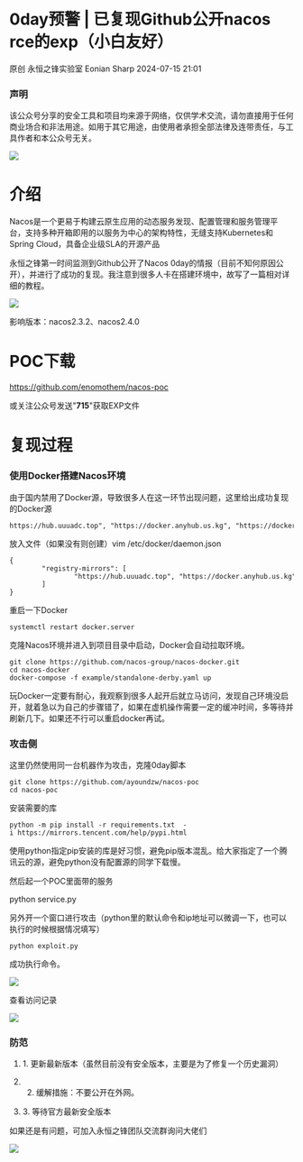 #  0day预警 | 已复现Github公开nacos rce的exp（小白友好）   
原创 永恒之锋实验室  Eonian Sharp   2024-07-15 21:01  
  
### 声明  
  
该公众号分享的安全工具和项目均来源于网络，仅供学术交流，请勿直接用于任何商业场合和非法用途。如用于其它用途，由使用者承担全部法律及连带责任，与工具作者和本公众号无关。  
  
![](https://mmbiz.qpic.cn/sz_mmbiz_jpg/hvMQKkLOqzPckGibrN9YiaPeJe7tyD8jiaLvzgtk3ictnTr0QGhLUgMic9HldfsPO0CnjAwhziadq4V2YiaMSzkQAUzjQ/640?wx_fmt=other&wxfrom=5&wx_lazy=1&wx_co=1&tp=webp "")  
# 介绍  
  
Nacos是一个更易于构建云原生应用的动态服务发现、配置管理和服务管理平台，支持多种开箱即用的以服务为中心的架构特性，无缝支持Kubernetes和Spring Cloud，具备企业级SLA的开源产品  
  
永恒之锋第一时间监测到Github公开了Nacos 0day的情报（目前不知何原因公开），并进行了成功的复现。我注意到很多人卡在搭建环境中，故写了一篇相对详细的教程。  
  
![](https://mmbiz.qpic.cn/sz_mmbiz_png/hvMQKkLOqzM0QEjxZC2ib3Jx8Z8TbzCNAGn6DJwuBnKy4tFSaicAdznatYibUgtdibbAyN0TRB22J3JzQvOvYPqa4Q/640?wx_fmt=png&from=appmsg "")  
  
影响版本：nacos2.3.2、nacos2.4.0  
# POC下载  
  
  
https://github.com/enomothem/nacos-poc  
  
或关注公众号发送"**715**"获取EXP文件  
# 复现过程  
### 使用Docker搭建Nacos环境  
  
由于国内禁用了Docker源，导致很多人在这一环节出现问题，这里给出成功复现的Docker源  
```
https://hub.uuuadc.top", "https://docker.anyhub.us.kg", "https://dockerhub.jobcher.com", "https://dockerhub.icu", "https://docker.ckyl.me", "https://docker.awsl9527.cn"

```  
  
放入文件（如果没有则创建）vim /etc/docker/daemon.json  
```
{
        "registry-mirrors": [   
                "https://hub.uuuadc.top", "https://docker.anyhub.us.kg", "https://dockerhub.jobcher.com", "https://dockerhub.icu", "https://docker.ckyl.me", "https://docker.awsl9527.cn"
        ]
}

```  
  
重启一下Docker  
```
systemctl restart docker.server
```  
  
克隆Nacos环境并进入到项目目录中启动，Docker会自动拉取环境。  
```
git clone https://github.com/nacos-group/nacos-docker.git
cd nacos-docker
docker-compose -f example/standalone-derby.yaml up
```  
  
玩Docker一定要有耐心，我观察到很多人起开后就立马访问，发现自己环境没启开，就着急以为自己的步骤错了，如果在虚机操作需要一定的缓冲时间，多等待并刷新几下。如果还不行可以重启docker再试。  
### 攻击侧  
  
这里仍然使用同一台机器作为攻击，克隆0day脚本  
```
git clone https://github.com/ayoundzw/nacos-poc
cd nacos-poc
```  
  
安装需要的库  
```
python -m pip install -r requirements.txt  -i https://mirrors.tencent.com/help/pypi.html
```  
  
使用python指定pip安装的库是好习惯，避免pip版本混乱。给大家指定了一个腾讯云的源，避免python没有配置源的同学下载慢。  
  
然后起一个POC里面带的服务  
  
python service.py   
  
另外开一个窗口进行攻击（python里的默认命令和ip地址可以微调一下，也可以执行的时候根据情况填写）  
```
python exploit.py 
```  
  
成功执行命令。  
  
![](https://mmbiz.qpic.cn/sz_mmbiz_png/hvMQKkLOqzM0QEjxZC2ib3Jx8Z8TbzCNAbCHrsDOEFpWRZWz9Kbj91Ed2XqDia7yjq4icrW4Gvd2kzcnvJPqt2hUg/640?wx_fmt=png&from=appmsg "")  
  
查看访问记录  
  
![](https://mmbiz.qpic.cn/sz_mmbiz_png/hvMQKkLOqzM0QEjxZC2ib3Jx8Z8TbzCNAOyRFh1A5AJeo2mYrItLuckQ9B7X2dXx4XnILPcwH8aNPGPibeib81z1A/640?wx_fmt=png&from=appmsg "")  
### 防范  
1. 1. 更新最新版本（虽然目前没有安全版本，主要是为了修复一个历史漏洞）  
  
1. 2. 缓解措施：不要公开在外网。  
  
1. 3. 等待官方最新安全版本  
  
如果还是有问题，可加入永恒之锋团队交流群询问大佬们  
  
![](https://mmbiz.qpic.cn/sz_mmbiz_png/hvMQKkLOqzM0QEjxZC2ib3Jx8Z8TbzCNAaMNUe4A2qGrZKNSsicc6ARNP1yDfFjkoFiadJb7Uzd8TaWccxOBmI0nA/640?wx_fmt=png&from=appmsg "")  
  
  
  
